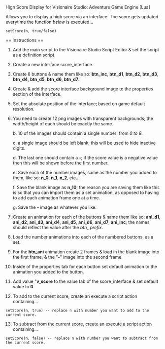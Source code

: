 High Score Display for Visionaire Studio: Adventure Game Engine [Lua]

Allows you to display a high score via an interface. The score gets updated everytime the function *below* is executed...
```
setScore(n, true/false)
```

== Instructions ==

1. Add the main script to the Visionaire Studio Script Editor & set the script as a definition script.

2. Create a new interface score_interface.

3. Create 8 buttons & name them like so: **btn_inc**, **btn_d1**, **btn_d2**, **btn_d3**, **btn_d4**, **btn_d5**, **btn_d6**, **btn_d7**.

4. Create & add the score interface background image to the properties section of the interface.

5. Set the absolute position of the interface; based on game default resolution.

6. You need to create 12 png images with transparent backgrounds; the width/height of each should be exactly the same.
    
    b. 10 of the images should contain a single number; from *0 to 9*.
    
    c. a single image should be left blank; this will be used to hide inactive digits.
    
    d. The last one should contain a **-**; if the score value is a negative value then this will be shown before the first number.
    
    e. Save each of the number images, same as the number you added to them, like so: **n_0**, **n_1**, **n_2**, etc...
    
    f. Save the blank image as **n_10**; the reason you are saving them like this is so that you can import them as a set animation, as opposed to having to add each animation frame one at a time.
    
    g. Save the **-** image as whatever you like.

7. Create an animation for each of the buttons & name them like so: **ani_d1**, **ani_d2**, **ani_d3**, **ani_d4**, **ani_d5**, **ani_d6**, **ani_d7**, **ani_inc**; the names should reflect the value after the *btn_ prefix*.

8. Load the number animations into each of the numbered buttons, as a set.

9. For the **btn_ani** animation create 2 frames & load in the blank image into the first frame, & the "**-**" image 
into the second frame.

10. Inside of the properties tab for each button set default animation to the animation you added to the button.

11. Add value "**v_score** to the value tab of the score_interface & set default value to **0**.

12. To add to the current score, create an execute a script action containing... 
```
setScore(n, true) -- replace n with number you want to add to the current score.
```
13. To subtract from the current score, create an execute a script action containing...
```
setScore(n, false) -- replace n with number you want to subtract from the current score.
``` 
